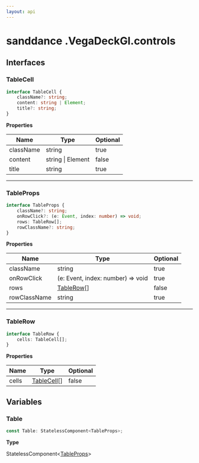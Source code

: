 ```yaml
---
layout: api
---
```


# sanddance .VegaDeckGl.controls

## Interfaces

### TableCell

```typescript
interface TableCell {
    className?: string;
    content: string | Element;
    title?: string;
}
```

**Properties**

| Name      | Type                  | Optional |
| --------- | --------------------- | -------- |
| className | string                | true     |
| content   | string &#124; Element | false    |
| title     | string                | true     |

----------

### TableProps

```typescript
interface TableProps {
    className?: string;
    onRowClick?: (e: Event, index: number) => void;
    rows: TableRow[];
    rowClassName?: string;
}
```

**Properties**

| Name         | Type                                  | Optional |
| ------------ | ------------------------------------- | -------- |
| className    | string                                | true     |
| onRowClick   | (e: Event, index: number) => void     | true     |
| rows         | [TableRow][InterfaceDeclaration-56][] | false    |
| rowClassName | string                                | true     |

----------

### TableRow

```typescript
interface TableRow {
    cells: TableCell[];
}
```

**Properties**

| Name  | Type                                   | Optional |
| ----- | -------------------------------------- | -------- |
| cells | [TableCell][InterfaceDeclaration-54][] | false    |

## Variables

### Table

```typescript
const Table: StatelessComponent<TableProps>;
```

**Type**

StatelessComponent<[TableProps][InterfaceDeclaration-55]>

[NamespaceImport-6]: vegadeckgl.controls#controls
[InterfaceDeclaration-54]: vegadeckgl.controls#tablecell
[InterfaceDeclaration-55]: vegadeckgl.controls#tableprops
[InterfaceDeclaration-56]: vegadeckgl.controls#tablerow
[InterfaceDeclaration-56]: vegadeckgl.controls#tablerow
[InterfaceDeclaration-54]: vegadeckgl.controls#tablecell
[VariableDeclaration-15]: vegadeckgl.controls#table
[InterfaceDeclaration-55]: vegadeckgl.controls#tableprops